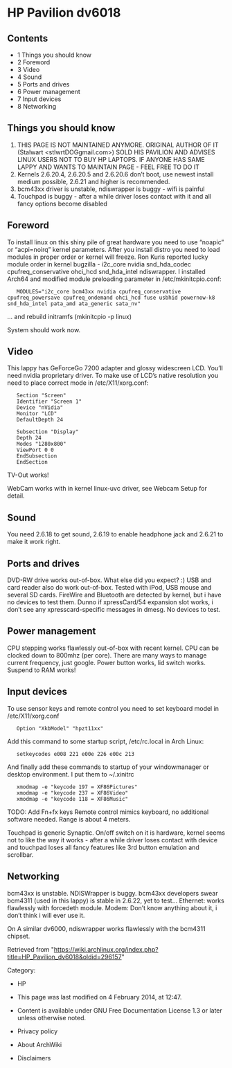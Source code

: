 HP Pavilion dv6018
==================

Contents
--------

-   1 Things you should know
-   2 Foreword
-   3 Video
-   4 Sound
-   5 Ports and drives
-   6 Power management
-   7 Input devices
-   8 Networking

Things you should know
----------------------

1.  THIS PAGE IS NOT MAINTAINED ANYMORE. ORIGINAL AUTHOR OF IT (Stalwart
    <stlwrtDOGgmail.com>) SOLD HIS PAVILION AND ADVISES LINUX USERS NOT
    TO BUY HP LAPTOPS. IF ANYONE HAS SAME LAPPY AND WANTS TO MAINTAIN
    PAGE - FEEL FREE TO DO IT
2.  Kernels 2.6.20.4, 2.6.20.5 and 2.6.20.6 don’t boot, use newest
    install medium possible, 2.6.21 and higher is recommended.
3.  bcm43xx driver is unstable, ndiswrapper is buggy - wifi is painful
4.  Touchpad is buggy - after a while driver loses contact with it and
    all fancy options become disabled

Foreword
--------

To install linux on this shiny pile of great hardware you need to use
“noapic” or “acpi=noirq” kernel parameters. After you install distro you
need to load modules in proper order or kernel will freeze. Ron Kuris
reported lucky module order in kernel bugzilla - i2c_core nvidia
snd_hda_codec cpufreq_conservative ohci_hcd snd_hda_intel ndiswrapper. I
installed Arch64 and modified module preloading parameter in
/etc/mkinitcpio.conf:

       MODULES="i2c_core bcm43xx nvidia cpufreq_conservative cpufreq_powersave cpufreq_ondemand ohci_hcd fuse usbhid powernow-k8 snd_hda_intel pata_amd ata_generic sata_nv"

... and rebuild initramfs (mkinitcpio -p linux)

System should work now.

Video
-----

This lappy has GeForceGo 7200 adapter and glossy widescreen LCD. You’ll
need nvidia proprietary driver. To make use of LCD’s native resolution
you need to place correct mode in /etc/X11/xorg.conf:

       Section "Screen"
       Identifier "Screen 1"
       Device "nVidia"
       Monitor "LCD"
       DefaultDepth 24

       Subsection "Display"
       Depth 24
       Modes "1280x800"
       ViewPort 0 0
       EndSubsection
       EndSection

TV-Out works!

WebCam works with in kernel linux-uvc driver, see Webcam Setup for
detail.

Sound
-----

You need 2.6.18 to get sound, 2.6.19 to enable headphone jack and 2.6.21
to make it work right.

Ports and drives
----------------

DVD-RW drive works out-of-box. What else did you expect? :) USB and card
reader also do work out-of-box. Tested with iPod, USB mouse and several
SD cards. FireWire and Bluetooth are detected by kernel, but i have no
devices to test them. Dunno if xpressCard/54 expansion slot works, i
don’t see any xpresscard-specific messages in dmesg. No devices to test.

Power management
----------------

CPU stepping works flawlessly out-of-box with recent kernel. CPU can be
clocked down to 800mhz (per core). There are many ways to manage current
frequency, just google. Power button works, lid switch works. Suspend to
RAM works!

Input devices
-------------

To use sensor keys and remote control you need to set keyboard model in
/etc/X11/xorg.conf

       Option "XkbModel" "hpzt11xx"

Add this command to some startup script, /etc/rc.local in Arch Linux:

       setkeycodes e008 221 e00e 226 e00c 213

And finally add these commands to startup of your windowmanager or
desktop environment. I put them to ~/.xinitrc

       xmodmap -e "keycode 197 = XF86Pictures"
       xmodmap -e "keycode 237 = XF86Video"
       xmodmap -e "keycode 118 = XF86Music"

TODO: Add Fn+fx keys Remote control mimics keyboard, no additional
software needed. Range is about 4 meters.

Touchpad is generic Synaptic. On/off switch on it is hardware, kernel
seems not to like the way it works - after a while driver loses contact
with device and touchpad loses all fancy features like 3rd button
emulation and scrollbar.

Networking
----------

bcm43xx is unstable. NDISWrapper is buggy. bcm43xx developers swear
bcm4311 (used in this lappy) is stable in 2.6.22, yet to test...
Ethernet: works flawlessly with forcedeth module. Modem: Don’t know
anything about it, i don’t think i will ever use it.

On A similar dv6000, ndiswrapper works flawlessly with the bcm4311
chipset.

Retrieved from
"https://wiki.archlinux.org/index.php?title=HP_Pavilion_dv6018&oldid=296157"

Category:

-   HP

-   This page was last modified on 4 February 2014, at 12:47.
-   Content is available under GNU Free Documentation License 1.3 or
    later unless otherwise noted.
-   Privacy policy
-   About ArchWiki
-   Disclaimers
